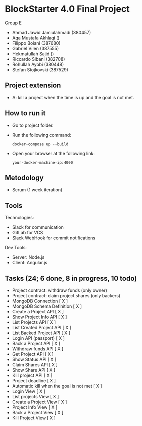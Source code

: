 # BlockStarter 4.0 Final Project

Group E
- Ahmad Jawid Jamiulahmadi (380457)
- Aqa Mustafa Akhlaqi ()
- Filippo Boiani (387680)
- Gabriel Vilen (387555)
- Hekmatullah Sajid ()
- Riccardo Sibani (382708)
- Rohullah Ayobi (380448)
- Stefan Stojkovski (387529) 

## Project extension
- A: kill a project when the time is up and the goal is not met. 

## How to run it
- Go to project folder. 
- Run the following command: 

    `docker-compose up --build`
- Open your browser at the following link:

    `your-docker-machine-ip:4000`

## Metodology 
- Scrum (1 week iteration)

## Tools 
Technologies: 
- Slack for communication
- GitLab for VCS
- Slack WebHook for commit notifications 

Dev Tools:
- Server: Node.js 
- Client: Angular.js


## Tasks (24; 6 done, 8 in progress, 10 todo)
- Project contract: withdraw funds (only owner) 
- Project contract: claim project shares (only backers) 
- MongoDB Connection [ X ]
- MongoDB Schema Definition [ X ]
- Create a Project API [ X ]
- Show Project Info API [ X ]
- List Projects API [ X ]
- List Created Project API [ X ]
- List Backed Project API [ X ]
- Login API (passport) [ X ]
- Back a Project API [ X ]
- Withdraw funds API [ X ]
- Get Project API [ X ]
- Show Status API [ X ]
- Claim Shares API [ X ]
- Show Share API [ X ]
- Kill project API [ X ]
- Project deadline [ X ]
- Automatic kill when the goal is not met [ X ]
- Login View [ X ]
- List projects View [ X ]
- Create a Project View [ X ]
- Project Info View [ X ]
- Back a Project View [ X ]
- Kill Project View [ X ]




